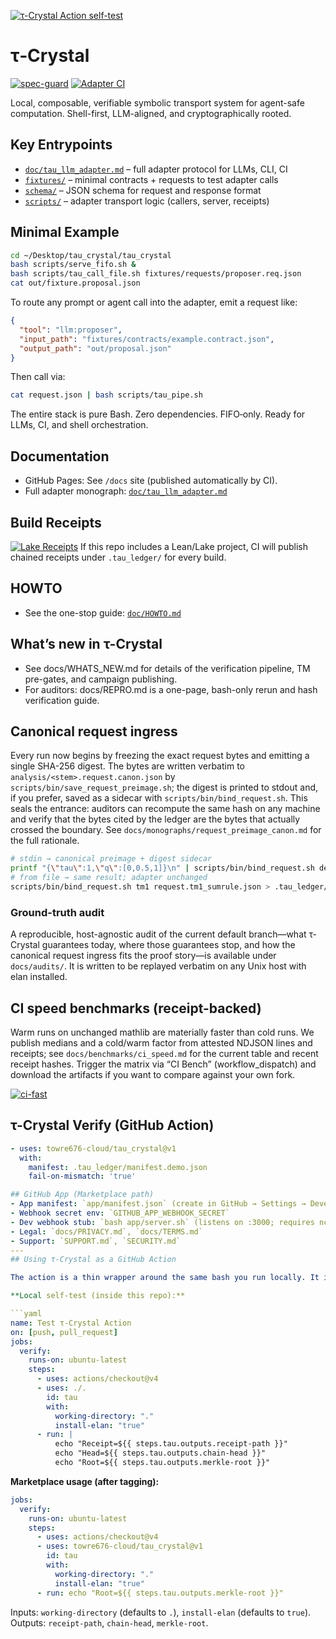 [![τ-Crystal Action self-test](https://github.com/towre676-cloud/tau_crystal/actions/workflows/test_tau_action.yml/badge.svg)](https://github.com/towre676-cloud/tau_crystal/actions/workflows/test_tau_action.yml)

# τ‑Crystal

[![spec-guard](https://github.com/towre676-cloud/tau_crystal/actions/workflows/spec_guard.yml/badge.svg?branch=main)](https://github.com/towre676-cloud/tau_crystal/actions/workflows/spec_guard.yml)
[![Adapter CI](https://github.com/towre676-cloud/tau_crystal/actions/workflows/adapter-ci.yml/badge.svg)](https://github.com/towre676-cloud/tau_crystal/actions/workflows/adapter-ci.yml)

Local, composable, verifiable symbolic transport system for agent-safe computation. Shell-first, LLM-aligned, and cryptographically rooted.

## Key Entrypoints
- [`doc/tau_llm_adapter.md`](doc/tau_llm_adapter.md) – full adapter protocol for LLMs, CLI, CI
- [`fixtures/`](fixtures/) – minimal contracts + requests to test adapter calls
- [`schema/`](schema/) – JSON schema for request and response format
- [`scripts/`](scripts/) – adapter transport logic (callers, server, receipts)

## Minimal Example
```bash
cd ~/Desktop/tau_crystal/tau_crystal
bash scripts/serve_fifo.sh &
bash scripts/tau_call_file.sh fixtures/requests/proposer.req.json
cat out/fixture.proposal.json
```

To route any prompt or agent call into the adapter, emit a request like:
```json
{
  "tool": "llm:proposer",
  "input_path": "fixtures/contracts/example.contract.json",
  "output_path": "out/proposal.json"
}
```

Then call via:
```bash
cat request.json | bash scripts/tau_pipe.sh
```

The entire stack is pure Bash. Zero dependencies. FIFO‑only. Ready for LLMs, CI, and shell orchestration.

## Documentation
- GitHub Pages: See `/docs` site (published automatically by CI).
- Full adapter monograph: [`doc/tau_llm_adapter.md`](doc/tau_llm_adapter.md)

## Build Receipts
[![Lake Receipts](https://github.com/towre676-cloud/tau_crystal/actions/workflows/lake-receipts.yml/badge.svg)](https://github.com/towre676-cloud/tau_crystal/actions/workflows/lake-receipts.yml)
If this repo includes a Lean/Lake project, CI will publish chained receipts under `.tau_ledger/` for every build.

## HOWTO
- See the one-stop guide: [`doc/HOWTO.md`](doc/HOWTO.md)

## What’s new in τ-Crystal
- See docs/WHATS_NEW.md for details of the verification pipeline, TM pre-gates, and campaign publishing.
- For auditors: docs/REPRO.md is a one-page, bash-only rerun and hash verification guide.

## Canonical request ingress

Every run now begins by freezing the exact request bytes and emitting a single SHA-256 digest. The bytes are written verbatim to `analysis/<stem>.request.canon.json` by `scripts/bin/save_request_preimage.sh`; the digest is printed to stdout and, if you prefer, saved as a sidecar with `scripts/bin/bind_request.sh`. This seals the entrance: auditors can recompute the same hash on any machine and verify that the bytes cited by the ledger are the bytes that actually crossed the boundary. See `docs/monographs/request_preimage_canon.md` for the full rationale.

```bash
# stdin → canonical preimage + digest sidecar
printf "{\"tau\":1,\"q\":[0,0.5,1]}\n" | scripts/bin/bind_request.sh demo - > .tau_ledger/demo.sha256
# from file → same result; adapter unchanged
scripts/bin/bind_request.sh tm1 request.tm1_sumrule.json > .tau_ledger/tm1.sha256
```

### Ground-truth audit
A reproducible, host-agnostic audit of the current default branch—what τ-Crystal guarantees today, where those guarantees stop, and how the canonical request ingress fits the proof story—is available under `docs/audits/`. It is written to be replayed verbatim on any Unix host with elan installed.

## CI speed benchmarks (receipt-backed)
Warm runs on unchanged mathlib are materially faster than cold runs. We publish medians and a cold/warm factor from attested NDJSON lines and receipts; see `docs/benchmarks/ci_speed.md` for the current table and recent receipt hashes. Trigger the matrix via “CI Bench” (workflow_dispatch) and download the artifacts if you want to compare against your own fork.

[![ci-fast](https://github.com/towre676-cloud/tau_crystal/actions/workflows/ci_fast.yml/badge.svg)](https://github.com/towre676-cloud/tau_crystal/actions/workflows/ci_fast.yml)

## τ-Crystal Verify (GitHub Action)
```yaml
- uses: towre676-cloud/tau_crystal@v1
  with:
    manifest: .tau_ledger/manifest.demo.json
    fail-on-mismatch: 'true'

## GitHub App (Marketplace path)
- App manifest: `app/manifest.json` (create in GitHub → Settings → Developer settings → GitHub Apps → New App → "From manifest")
- Webhook secret env: `GITHUB_APP_WEBHOOK_SECRET`
- Dev webhook stub: `bash app/server.sh` (listens on :3000; requires nc/openssl)
- Legal: `docs/PRIVACY.md`, `docs/TERMS.md`
- Support: `SUPPORT.md`, `SECURITY.md`
---
## Using τ-Crystal as a GitHub Action

The action is a thin wrapper around the same bash you run locally. It installs elan on demand, runs the receipt guard, and exposes three outputs for downstream jobs: the latest receipt path, the CHAIN head, and the manifest Merkle root.

**Local self-test (inside this repo):**

```yaml
name: Test τ-Crystal Action
on: [push, pull_request]
jobs:
  verify:
    runs-on: ubuntu-latest
    steps:
      - uses: actions/checkout@v4
      - uses: ./. 
        id: tau
        with:
          working-directory: "."
          install-elan: "true"
      - run: |
          echo "Receipt=${{ steps.tau.outputs.receipt-path }}"
          echo "Head=${{ steps.tau.outputs.chain-head }}"
          echo "Root=${{ steps.tau.outputs.merkle-root }}"
```

**Marketplace usage (after tagging):**

```yaml
jobs:
  verify:
    runs-on: ubuntu-latest
    steps:
      - uses: actions/checkout@v4
      - uses: towre676-cloud/tau_crystal@v1
        id: tau
        with:
          working-directory: "."
          install-elan: "true"
      - run: echo "Root=${{ steps.tau.outputs.merkle-root }}"
```

Inputs: `working-directory` (defaults to `.`), `install-elan` (defaults to `true`). Outputs: `receipt-path`, `chain-head`, `merkle-root`.

